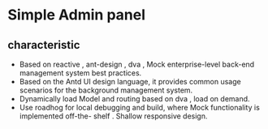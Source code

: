 # Simple Admin panel

## characteristic

* Based on reactive , ant-design , dva , Mock enterprise-level back-end management system best practices.
* Based on the Antd UI design language, it provides common usage scenarios for the background management system.
* Dynamically load Model and routing based on dva , load on demand.
* Use roadhog for local debugging and build, where Mock functionality is implemented off-the- shelf .
Shallow responsive design.

